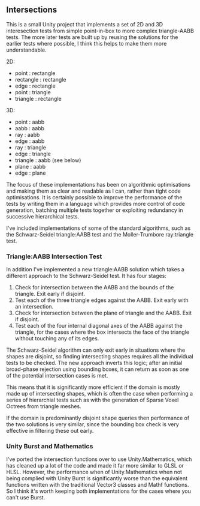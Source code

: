 ## Intersections

This is a small Unity project that implements a set of 2D and 3D interesection tests from simple point-in-box to more complex triangle-AABB tests.  The more later tests are built up by reusing the solutions for the earlier tests where possible, I think this helps to make them more understandable.

2D:

- point : rectangle
- rectangle : rectangle
- edge : rectangle
- point : triangle
- triangle : rectangle

3D:

- point : aabb
- aabb : aabb
- ray : aabb
- edge : aabb
- ray : triangle
- edge : triangle
- triangle : aabb (see below)
- plane : aabb
- edge : plane

The focus of these implementations has been on algorithmic optimisations and making them as clear and readable as I can, rather than tight code optimisations.  It is certainly possible to improve the performance of the tests by writing them in a language which provides more control of code generation, batching multiple tests together or exploiting redundancy in successive hierarchical tests.

I've included implementations of some of the standard algorithms, such as the Schwarz-Seidel triangle:AABB test and the Moller-Trumbore ray:triangle test.

### Triangle:AABB Intersection Test

In addition I've implemented a new triangle:AABB solution which takes a different approach to the Schwarz-Seidel test.  It has four stages:

1. Check for intersection between the AABB and the bounds of the triangle.  Exit early if disjoint.
2. Test each of the three triangle edges against the AABB.  Exit early with an intersection.
3. Check for intersection between the plane of triangle and the AABB.  Exit if disjoint.
4. Test each of the four internal diagonal axes of the AABB against the triangle, for the cases where the box intersects the face of the triangle without touching any of its edges.

The Schwarz-Seidel algorithm can only exit early in situations where the shapes are disjoint, so finding intersecting shapes requires all the individual tests to be checked.  The new approach inverts this logic; after an initial broad-phase rejection using bounding boxes, it can return as soon as one of the potential intersection cases is met.

This means that it is significantly more efficient if the domain is mostly made up of intersecting shapes, which is often the case when performing a series of hierarchial tests such as with the generation of Sparse Voxel Octrees from triangle meshes.

If the domain is predominantly disjoint shape queries then performance of the two solutions is very similar, since the bounding box check is very effective in filtering these out early.

### Unity Burst and Mathematics

I've ported the intersection functions over to use Unity.Mathematics, which has cleaned up a lot of the code and made it far more similar to GLSL or HLSL.  However, the performance when of Unity.Mathematics when not being complied with Unity Burst is significantly worse than the equivalent functions written with the traditional Vector3 classes and Mathf functions.  So I think it's worth keeping both implementations for the cases where you can't use Burst.
